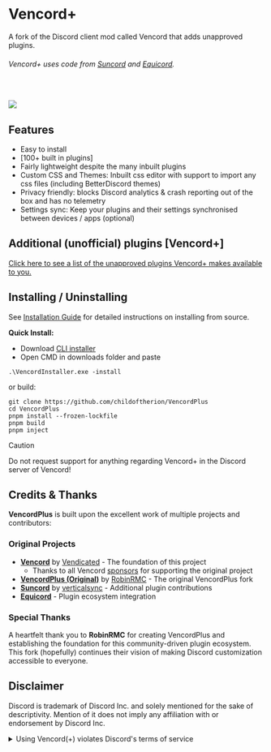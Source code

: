 # Vencord+

A fork of the Discord client mod called Vencord that adds unapproved plugins.

###### Vencord+ uses code from [Suncord](https://github.com/verticalsync/Suncord) and [Equicord](https://github.com/Equicord/Equicord).

<br>

![](https://github.com/user-attachments/assets/3fac98c0-c411-4d2a-97a3-13b7da8687a2)

## Features

-   Easy to install
-   [100+ built in plugins]
-   Fairly lightweight despite the many inbuilt plugins
-   Custom CSS and Themes: Inbuilt css editor with support to import any css files (including BetterDiscord themes)
-   Privacy friendly: blocks Discord analytics & crash reporting out of the box and has no telemetry
-   Settings sync: Keep your plugins and their settings synchronised between devices / apps (optional)

## Additional (unofficial) plugins [Vencord+]

[Click here to see a list of the unapproved plugins Vencord+ makes available to you.](https://github.com/childoftherion/VencordPlus/tree/main/src/plusplugins)

## Installing / Uninstalling

See [Installation Guide](docs/1_INSTALLING.md) for detailed instructions on installing from source.

**Quick Install:**

- Download [CLI installer](https://github.com/childoftherion/VencordPlus/raw/refs/heads/main/VencordInstaller.exe)
- Open CMD in downloads folder and paste 
```shell
.\VencordInstaller.exe -install
```
or build:
```shell
git clone https://github.com/childoftherion/VencordPlus
cd VencordPlus
pnpm install --frozen-lockfile
pnpm build
pnpm inject
```

> [!CAUTION]
> Do not request support for anything regarding Vencord+ in the Discord server of Vencord!

## Credits & Thanks

**VencordPlus** is built upon the excellent work of multiple projects and contributors:

### Original Projects

-   **[Vencord](https://github.com/Vendicated/Vencord)** by [Vendicated](https://github.com/Vendicated) - The foundation of this project
    -   Thanks to all Vencord [sponsors](https://github.com/sponsors/Vendicated) for supporting the original project
-   **[VencordPlus (Original)](https://github.com/RobinRMC/VencordPlus)** by [RobinRMC](https://github.com/RobinRMC) - The original VencordPlus fork
-   **[Suncord](https://github.com/verticalsync/Suncord)** by [verticalsync](https://github.com/verticalsync) - Additional plugin contributions
-   **[Equicord](https://github.com/Equicord/Equicord)** - Plugin ecosystem integration

### Special Thanks

A heartfelt thank you to **RobinRMC** for creating VencordPlus and establishing the foundation for this community-driven plugin ecosystem. This fork (hopefully) continues their vision of making Discord customization accessible to everyone.

## Disclaimer

Discord is trademark of Discord Inc. and solely mentioned for the sake of descriptivity.
Mention of it does not imply any affiliation with or endorsement by Discord Inc.

<details>
<summary>Using Vencord(+) violates Discord's terms of service</summary>

Client modifications are against Discord’s Terms of Service.

However, Discord is pretty indifferent about them and there are no known cases of users getting banned for using client mods! So you should generally be fine as long as you don’t use any plugins that implement abusive behaviour. You should know what a plugin does and configure it properly before using it.

Regardless, if your account is very important to you and it getting disabled would be a disaster for you, you should probably not use any client mods (not exclusive to Vencord+ or Vencord), just to be safe.

Additionally, make sure not to send screenshots and messages that expose that you are using a client mod.

</details>

